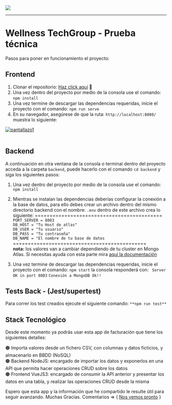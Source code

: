 ![](https://cdn-images-1.medium.com/fit/t/1600/480/1*4izVrbT8LE14PeLaBg9vjA.png)


----------
# Wellness TechGroup - Prueba técnica

Pasos para poner en funcionamiento el proyecto:

 ## **Frontend**
1. Clonar el repositorio: [Haz click aquí](https://github.com/DesarrolloWebSeven/wellness.git) :floppy_disk:
2. Una vez dentro del proyecto por medio de la consola use el comando: `npm install`
3. Una vez termine de descargar las dependencias requeridas, inicie el proyecto con el comando: `npm run serve`
4. En su navegador, asegúrese de que la ruta: `http://localhost:8080/` muestra lo siguiente:

<a href="#"><img src="https://i.ibb.co/N3cJ4ZW/pantallazo1.png" alt="pantallazo1" border="0"></a><br /><a target='_blank' href='https://imgbb.com/'></a><br />

## **Backend**
A continuación en otra ventana de la consola o terminal dentro del proyecto acceda a la carpeta `backend`, puede hacerlo con el comando `cd backend` y siga los siguientes pasos:

1. Una vez dentro del proyecto por medio de la consola use el comando: `npm install`
2. Mientras se instalan las dependencias deberías configurar la conexión a la base de datos, para ello debes crear un archivo dentro del mismo directorio backend con el nombre: `.env` dentro de este archivo crea lo siguiente:
===========================================<br>
`PORT_SERVER = 8083` <br>
`DB_HOST = "Tu Host de atlas"`<br>
`DB_USER = "Tu usuario"`<br>
`DB_PASS = "Tu contraseña"`<br>
`DB_NAME = "El nombre de tu base de datos`<br>
=============================================<br>
**nota:** los valores van a cambiar dependiendo de tu cluster en Mongo Atlas. Si necesitas ayuda con esta parte mira [aquí la documentación](https://docs.atlas.mongodb.com/driver-connection/)

3. Una vez termine de descargar las dependencias requeridas, inicie el proyecto con el comando: `npm start` la consola responderá con: 
` Server OK in port 8083` 
`Conexión a MongoDB Ok!!`

## **Tests Back - (Jest/supertest)**
Para correr los test creados ejecute el siguiente comando:
``**npm run test**``

## **Stack Tecnológico**
Desde este momento ya podrás usar esta app de facturación que tiene los siguientes detalles:

🟠 Importa valores desde un fichero CSV, con columnas y datos ficticios, y almacenarlo en BBDD (NoSQL)<br>
🟠 Backend NodeJS: encargado de importar los datos y exponerlos en una API que permita hacer operaciones CRUD sobre los datos <br>
🟠 Frontend VueJS3: encargado de consumir la API anterior y presentar los datos en una tabla, y realizar las operaciones CRUD desde la misma


Espero que esta app y la información que he compartido le resulte útil para seguir avanzando.
Muchas Gracias.
Comentarios => { [Nos vemos pronto](https://www.linkedin.com/in/victorbonillac/) } 

